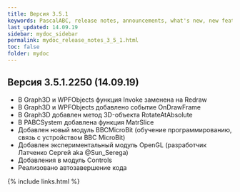 ```yaml
---
title: Версия 3.5.1
keywords: PascalABC, release notes, announcements, what's new, new features
last_updated: 14.09.19
sidebar: mydoc_sidebar
permalink: mydoc_release_notes_3_5_1.html
toc: false
folder: mydoc
---
```


## Версия 3.5.1.2250 (14.09.19)

* В Graph3D и WPFObjects функция Invoke заменена на Redraw 
* В Graph3D и WPFObjects добавлено событие OnDrawFrame 
* В Graph3D добавлен метод 3D-объекта RotateAtAbsolute
* В PABCSystem добавлена функция MatrSlice 
* Добавлен новый модуль BBCMicroBit (обучение программированию, связь с устройством BBC MicroBit)
* Добавлен экспериментальный модуль OpenGL (разработчик Латченко Сергей aka @Sun_Serega)
* Добавления в модуль Controls
* Реализовано автозавершение кода

{% include links.html %}
